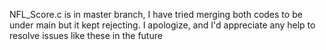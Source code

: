 NFL_Score.c is in master branch, I have tried merging both codes to be under main but it kept rejecting. I apologize, and I'd appreciate any help to resolve issues like these in the future

